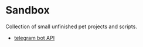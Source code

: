 # Sandbox

Collection of small unfinished pet projects and scripts.

* [telegram bot API](telegram-bot-api/README.md)